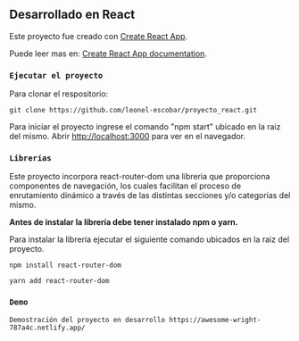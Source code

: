 ## Desarrollado en React

Este proyecto fue creado con [Create React App](https://github.com/facebook/create-react-app).

Puede leer mas en: [Create React App documentation](https://facebook.github.io/create-react-app/docs/getting-started).

### `Ejecutar el proyecto`

Para clonar el respositorio:

```git clone https://github.com/leonel-escobar/proyecto_react.git```

Para iniciar el proyecto ingrese el comando "npm start" ubicado en la raiz del mismo.
Abrir [http://localhost:3000](http://localhost:3000) para ver en el navegador.

### `Librerías`

Este proyecto incorpora react-router-dom una libreria que proporciona componentes de navegación, los cuales facilitan el proceso de enrutamiento dinámico a través de las distintas secciones y/o categorias del mismo.

**Antes de instalar la librería debe tener instalado npm o yarn.**

Para instalar la librería ejecutar el siguiente comando ubicados en la raiz del proyecto.

```npm install react-router-dom```

```yarn add react-router-dom```

### `Demo`

```Demostración del proyecto en desarrollo https://awesome-wright-787a4c.netlify.app/```